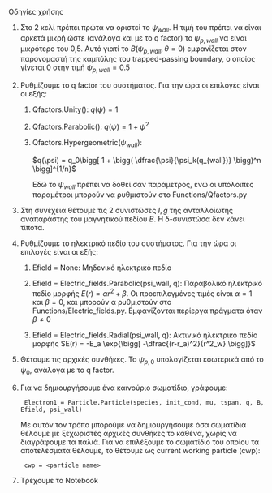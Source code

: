 Οδηγίες χρήσης

1. Στο 2 κελί πρέπει πρώτα να οριστεί το $\psi_{wall}$. Η τιμή του πρέπει να είναι αρκετά μικρή ώστε (ανάλογα και με το q factor) το $\psi_{p,wall}$ να είναι μικρότερο του 0,5. Αυτό γιατί το $B(\psi_{p,wall},\theta=0)$ εμφανίζεται στον παρονομαστή της καμπύλης του trapped-passing boundary, ο οποίος γίνεται 0 στην τιμή $\psi_{p,wall} = 0.5$ 

2. Ρυθμίζουμε το q factor του συστήματος. Για την ώρα οι επιλογές είναι οι εξής:
    
    1. Qfactors.Unity(): $q(\psi) = 1$

    2. Qfactors.Parabolic(): $q(\psi) = 1 + \psi^2$
    
    3. Qfactors.Hypergeometric($\psi_{wall}$):
        
        $q(\psi) = q_0\bigg[ 1 + \bigg( \dfrac{\psi}{\psi_k(q_{wall})} \bigg)^n \bigg]^{1/n}$

        Εδώ το $\psi_{wall}$ πρέπει να δοθεί σαν παράμετρος, ενώ οι υπόλοιπες παραμέτροι μπορούν να ρυθμιστούν στο Functions/Qfactors.py
        
3. Στη συνέχεια θέτουμε τις 2 συνιστώσες $I, g$ της ανταλλοίωτης αναπαράστης του μαγνητικού πεδίου $B$. Η δ-συνιστώσα δεν κάνει τίποτα.

4. Ρυθμίζουμε το ηλεκτρικό πεδίο του συστήματος. Για την ώρα οι επιλογές είναι οι εξής:
    
    1. Efield = None: Μηδενικό ηλεκτρικό πεδίο
    
    2. Efield = Electric_fields.Parabolic(psi_wall, q): Παραβολικό ηλεκτρικό πεδίο μορφής $E(r) = \alpha r^2+ \beta$. Οι προεπιλεγμένες τιμές είναι $\alpha=1$ και $\beta=0$, και μπορούν α ρυθμιστούν στο Functions/Electric_fields.py. Εμφανίζονται περίεργα πράγματα όταν $\beta \ne 0$
    
    3. Efield = Electric_fields.Radial(psi_wall, q): Ακτινικό ηλεκτρικό πεδίο μορφής 
    $E(r) = -E_a \exp{\bigg[ -\dfrac{(r-r_a)^2}{r^2_w} \bigg]}$
    
5. Θέτουμε τις αρχικές συνθήκες. Το $\psi_{p,0}$ υπολογίζεται εσωτερικά από το $\psi_0$, ανάλογα με το q factor.

6. Για να δημιουργήσουμε ένα καινούριο σωματίδιο, γράφουμε:
    
        Electron1 = Particle.Particle(species, init_cond, mu, tspan, q, B, Efield, psi_wall)

    Με αυτόν τον τρόπο μπορούμε να δημιουργήσουμε όσα σωματίδια θέλουμε με ξεχωριστές αρχικές συνθήκες το καθένα, χωρίς να διαγράφουμε τα παλιά. Για να επιλέξουμε το σωματίδιο του οποίου τα αποτελέσματα θέλουμε, το θέτουμε ως current working particle (cwp):

        cwp = <particle name>

7. Tρέχουμε το Notebook